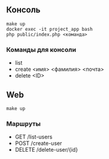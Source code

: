 ## Консоль
```
make up
docker exec -it project_app bash
php public/index.php <команда>
```
### Команды для консоли
- list
- create <имя> <фамилия> <почта>
- delete \<ID\>

## Web
```
make up
```
### Маршруты
- GET /list-users
- POST /create-user
- DELETE /delete-user/{id}
